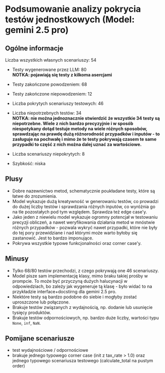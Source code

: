 # Podsumowanie analizy pokrycia testów jednostkowych (Model: gemini 2.5 pro)

## Ogólne informacje

Liczba wszystkich własnych scenariuszy: 54

- Testy wygenerowane przez LLM: 80
<br/> <strong>NOTKA: pojawiają się testy z kilkoma asercjami</strong>
- Testy zakończone powodzeniem: 68
- Testy zakończone niepowodzeniem: 12


- Liczba pokrytych scenariuszy testowych: 46
- Liczba niepotrzebnych testów: 34
<br/> <strong>NOTKA: nie można jednoznacznie stwierdzić że wszystkie 34 testy są niepotrzebne. Wiele z nich bardzo precyzyjnie i w sposób niespotykany dotąd testuje metody na wiele różnych sposobów, sprawdzając na prawdę dużą różnorodność przypadków i inputów - to zasługuje na pochwałę i mimo że te testy pokrywają czasem te same przypadki to część z nich można dalej uznać za wartościowe.</strong>
- Liczba scenariuszy niepokrytych: 8
- Szybkość: niska

## Plusy

- Dobre nazewnictwo metod, schematycznie poukładane testy, które są łatwe do zrozumienia.
- Model wykazuje dużą kreatywność w generowaniu testów, co prowadzi do dużej liczby testów i sprawdzania różnych inputów, co wyróżnia go na tle pozostałych pod tym względem. Sprawdza też edge case'y.
- Jako jeden z niewielu model wykazuje ogromny potencjał w testowaniu precyzji obliczeń, a nawet weryfikowania działania metod w mnóstwie różnych przypadków - pozwala wykryć nawet przypadki, które nie były do tej pory przewidziane i nad którymi może warto byłoby się zastanowić. Jest to bardzo imponujące.
- Pokrywa wszystkie typowe funkcjonalności oraz corner case'y.

## Minusy

- Tylko 68/80 testów przechodzi, z czego pokrywają one 46 scenariuszy.
- Model pisze sam implementację klasy, mimo braku takiej prośby w prompcie. To może być przyczyną dużych halucynacji w odpowiedziach, bo zależy jak wygeneruje tą klasę - było widać to na przykładzie interface+docstirng dla gemini 2.5 pro.
- Niektóre testy są bardzo podobne do siebie i mogłyby zostać uproszczone lub połączone.
- Brakuje testów związanych z wydajnością, np. dodanie lub usunięcie tysięcy produktów.
- Brakuje testów odpornościowych, np. bardzo duże liczby, wartości typu `None`, `inf`, `NaN`.

## Pomijane scenariusze

- test wydajnościowe / odpornościowe
- brakuje jednego typowego corner case (init z tax_rate > 1.0) oraz jednego typowego scenariusza testowego (calculate_total na pustym order)

